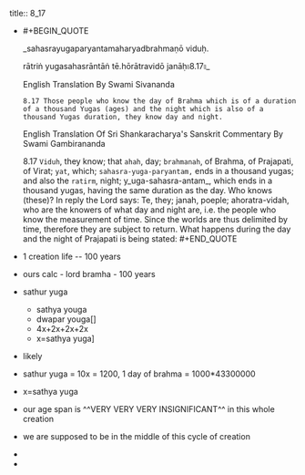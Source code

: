 title:: 8_17

- #+BEGIN_QUOTE
  
  _sahasrayugaparyantamaharyadbrahmaṇō viduḥ.
  
  rātriṅ yugasahasrāntāṅ tē.hōrātravidō janāḥ৷৷8.17৷৷_
  
  English Translation By Swami Sivananda
  
  `8.17 Those people who know the day of Brahma which is of a duration of a thousand Yugas (ages) and the night which is also of a thousand Yugas duration, they know day and night.`
  
  English Translation Of Sri Shankaracharya's Sanskrit Commentary By Swami Gambirananda
  
  8.17 `Viduh`, they know; that `ahah`, day; `brahmanah`, of Brahma, of Prajapati, of Virat; `yat`, which; `sahasra-yuga-paryantam,` ends in a thousand yugas; and also the `ratirm`, night; y_uga-sahasra-antam_, which ends in a thousand yugas, having the same duration as the day. Who knows (these)? In reply the Lord says: Te, they; janah, poeple; ahoratra-vidah, who are the knowers of what day and night are, i.e. the people who know the measurement of time. Since the worlds are thus delimited by time, therefore they are subject to return. What happens during the day and the night of Prajapati is being stated:
  #+END_QUOTE
- 1 creation life -- 100 years
- ours calc - lord bramha - 100 years
- sathur yuga
	- sathya youga
	- dwapar youga[]
	- 4x+2x+2x+2x
	- x=sathya yuga]
- likely
- sathur yuga = 10x = 1200, 1 day of brahma = 1000*43300000
- x=sathya yuga
- our age span is ^^VERY VERY VERY INSIGNIFICANT^^ in this whole creation
- we are supposed to be in the middle of this cycle of creation
-
-